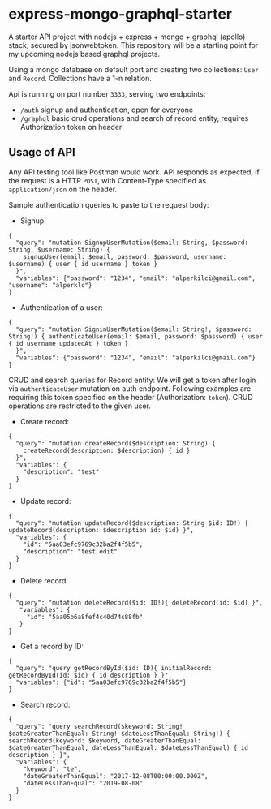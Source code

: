 # express-mongo-graphql-starter

A starter API project with nodejs + express + mongo + graphql (apollo) stack, secured by jsonwebtoken. This repository will be a starting point for my upcoming nodejs based graphql projects.

Using a mongo database on default port and creating two collections: `User` and `Record`. Collections have a 1-n relation.

Api is running on port number `3333`, serving two endpoints:
- `/auth` signup and authentication, open for everyone
- `/graphql` basic crud operations and search of record entity, requires Authorization token on header

## Usage of API

Any API testing tool like Postman would work. API responds as expected, if the request is a HTTP `POST`, with Content-Type specified as `application/json` on the header.

Sample authentication queries to paste to the request body:

- Signup:
```
{ 
  "query": "mutation SignupUserMutation($email: String, $password: String, $username: String) {
    signupUser(email: $email, password: $password, username: $username) { user { id username } token }
  }", 
  "variables": {"password": "1234", "email": "alperkilci@gmail.com", "username": "alperklc"}
} 
```

- Authentication of a user:
```
{
  "query": "mutation SigninUserMutation($email: String!, $password: String!) { authenticateUser(email: $email, password: $password) { user { id username updatedAt } token }
  }",
  "variables": {"password": "1234", "email": "alperkilci@gmail.com"}
}
```

CRUD and search queries for Record entity:
We will get a token after login via `authenticateUser` mutation on auth endpoint. Following examples are requiring this token specified on the header (Authorization: `token`). CRUD operations are restricted to the given user.

- Create record:
```
{
  "query": "mutation createRecord($description: String) {
    createRecord(description: $description) { id }
  }",
  "variables": {
    "description": "test"
  }
}
```

- Update record:
```
{
  "query": "mutation updateRecord($description: String $id: ID!) { updateRecord(description: $description id: $id) }",
  "variables": {
    "id": "5aa03efc9769c32ba2f4f5b5",
    "description": "test edit"
  }
}
```

- Delete record:
```
{
  "query": "mutation deleteRecord($id: ID!){ deleteRecord(id: $id) }",
   "variables": {
     "id": "5aa05b6a8fef4c40d74c88fb"
   }
}
```

- Get a record by ID:
```
{
  "query": "query getRecordById($id: ID){ initialRecord: getRecordById(id: $id) { id description } }",
  "variables": {"id": "5aa03efc9769c32ba2f4f5b5"}
}
```

- Search record:
```
{
  "query": "query searchRecord($keyword: String! $dateGreaterThanEqual: String! $dateLessThanEqual: String!) { searchRecord(keyword: $keyword, dateGreaterThanEqual: $dateGreaterThanEqual, dateLessThanEqual: $dateLessThanEqual) { id description } }",
  "variables": {
    "keyword": "te",
    "dateGreaterThanEqual": "2017-12-08T00:00:00.000Z",
    "dateLessThanEqual": "2019-08-08"
  }
}
```
